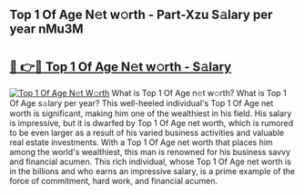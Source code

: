 ## Top 1 Of Age N𝚎t w𝚘rth - Part-Xzu S𝚊lary per year nMu3M

# <h2><a href="http://gc2mp5o.nevu.top/?p=Top+1+Of+Age">🔗 👉🔴 Top 1 Of Age N𝚎t w𝚘rth - S𝚊lary</a></h2>

[![Top 1 Of Age N𝚎t W𝚘rth](https://i.imgur.com/Oavwk0R.jpeg)](http://gc2mp5o.nevu.top/?p=Top+1+Of+Age)
What is Top 1 Of Age n𝚎t w𝚘rth? What is Top 1 Of Age s𝚊lary per year?
This well-heeled individual's Top 1 Of Age net worth is significant, making him one of the wealthiest in his field. His salary is impressive, but it is dwarfed by Top 1 Of Age net worth, which is rumored to be even larger as a result of his varied business activities and valuable real estate investments. With a Top 1 Of Age net worth that places him among the world's wealthiest, this man is renowned for his business savvy and financial acumen. This rich individual, whose Top 1 Of Age net worth is in the billions and who earns an impressive salary, is a prime example of the force of commitment, hard work, and financial acumen.
